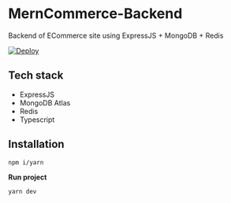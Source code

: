 # MernCommerce-Backend
Backend of ECommerce site using ExpressJS + MongoDB + Redis

[![Deploy](https://www.herokucdn.com/deploy/button.svg)](https://heroku.com/deploy?template=https://github.com/heroku/node-js-getting-started)

## Tech stack
- ExpressJS
- MongoDB Atlas
- Redis
- Typescript

## Installation

```sh
npm i/yarn
```
__Run project__
```sh
yarn dev
```
